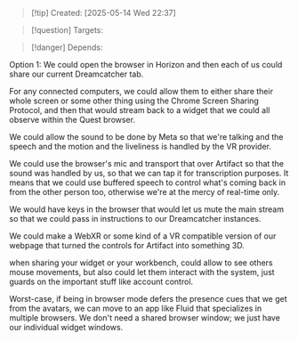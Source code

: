 
>[!tip] Created: [2025-05-14 Wed 22:37]

>[!question] Targets: 

>[!danger] Depends: 

Option 1: We could open the browser in Horizon and then each of us could share our current Dreamcatcher tab. 

For any connected computers, we could allow them to either share their whole screen or some other thing using the Chrome Screen Sharing Protocol, and then that would stream back to a widget that we could all observe within the Quest browser. 

We could allow the sound to be done by Meta so that we're talking and the speech and the motion and the liveliness is handled by the VR provider. 

We could use the browser's mic and transport that over Artifact so that the sound was handled by us, so that we can tap it for transcription purposes. It means that we could use buffered speech to control what's coming back in from the other person too, otherwise we're at the mercy of real-time only.

We would have keys in the browser that would let us mute the main stream so that we could pass in instructions to our Dreamcatcher instances. 

We could make a WebXR or some kind of a VR compatible version of our webpage that turned the controls for Artifact into something 3D. 

when sharing your widget or your workbench, could allow to see others mouse movements, but also could let them interact with the system, just guards on the important stuff like account control.

Worst-case, if being in browser mode defers the presence cues that we get from the avatars, we can move to an app like Fluid that specializes in multiple browsers. We don't need a shared browser window; we just have our individual widget windows. 